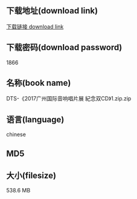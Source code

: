 ## 下载地址(download link)
[下载链接 download link](https://tutu365.netlify.app/?s=DTS-%E3%80%8A2017%E5%B9%BF%E5%B7%9E%E5%9B%BD%E9%99%85%E9%9F%B3%E5%93%8D%E5%94%B1%E7%89%87%E5%B1%95+%E7%B4%80%E5%BF%B5%E5%8F%8CCD%E3%80%8B1.zip)

## 下载密码(download password)
1866

## 名称(book name)
DTS-《2017广州国际音响唱片展 紀念双CD》1.zip.zip

## 语言(language)
chinese

## MD5


## 大小(filesize)
538.6 MB

